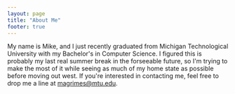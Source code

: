 ```yaml
---
layout: page
title: "About Me"
footer: true
---
```


My name is Mike, and I just recently graduated from Michigan Technological University with my Bachelor's in Computer Science. I figured this is probably my last real summer break in the forseeable future, so I'm trying to make the most of it while seeing as much of my home state as possible before moving out west. If you're interested in contacting me, feel free to drop me a line at <magrimes@mtu.edu>.
